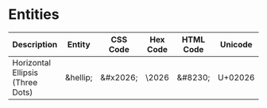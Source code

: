 # Entities

| Description | Entity | CSS Code | Hex Code | HTML Code | Unicode |  
| --- | --- | --- | --- | --- | --- |  
| Horizontal Ellipsis (Three Dots) | \&hellip; | \&#x2026; | \2026 | \&#8230; | U+02026 |  

